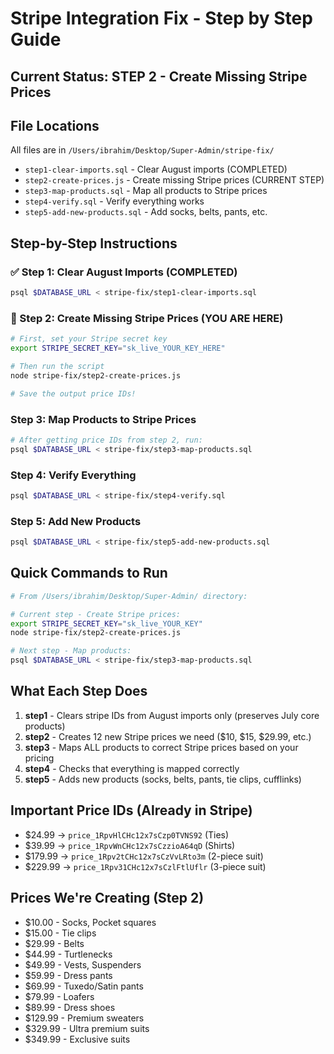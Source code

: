 # Stripe Integration Fix - Step by Step Guide

## Current Status: STEP 2 - Create Missing Stripe Prices

## File Locations
All files are in `/Users/ibrahim/Desktop/Super-Admin/stripe-fix/`

- `step1-clear-imports.sql` - Clear August imports (COMPLETED)
- `step2-create-prices.js` - Create missing Stripe prices (CURRENT STEP)
- `step3-map-products.sql` - Map all products to Stripe prices
- `step4-verify.sql` - Verify everything works
- `step5-add-new-products.sql` - Add socks, belts, pants, etc.

## Step-by-Step Instructions

### ✅ Step 1: Clear August Imports (COMPLETED)
```bash
psql $DATABASE_URL < stripe-fix/step1-clear-imports.sql
```

### 🔄 Step 2: Create Missing Stripe Prices (YOU ARE HERE)
```bash
# First, set your Stripe secret key
export STRIPE_SECRET_KEY="sk_live_YOUR_KEY_HERE"

# Then run the script
node stripe-fix/step2-create-prices.js

# Save the output price IDs!
```

### Step 3: Map Products to Stripe Prices
```bash
# After getting price IDs from step 2, run:
psql $DATABASE_URL < stripe-fix/step3-map-products.sql
```

### Step 4: Verify Everything
```bash
psql $DATABASE_URL < stripe-fix/step4-verify.sql
```

### Step 5: Add New Products
```bash
psql $DATABASE_URL < stripe-fix/step5-add-new-products.sql
```

## Quick Commands to Run

```bash
# From /Users/ibrahim/Desktop/Super-Admin/ directory:

# Current step - Create Stripe prices:
export STRIPE_SECRET_KEY="sk_live_YOUR_KEY"
node stripe-fix/step2-create-prices.js

# Next step - Map products:
psql $DATABASE_URL < stripe-fix/step3-map-products.sql
```

## What Each Step Does

1. **step1** - Clears stripe IDs from August imports only (preserves July core products)
2. **step2** - Creates 12 new Stripe prices we need ($10, $15, $29.99, etc.)
3. **step3** - Maps ALL products to correct Stripe prices based on your pricing
4. **step4** - Checks that everything is mapped correctly
5. **step5** - Adds new products (socks, belts, pants, tie clips, cufflinks)

## Important Price IDs (Already in Stripe)
- $24.99 → `price_1RpvHlCHc12x7sCzp0TVNS92` (Ties)
- $39.99 → `price_1RpvWnCHc12x7sCzzioA64qD` (Shirts)
- $179.99 → `price_1Rpv2tCHc12x7sCzVvLRto3m` (2-piece suit)
- $229.99 → `price_1Rpv31CHc12x7sCzlFtlUflr` (3-piece suit)

## Prices We're Creating (Step 2)
- $10.00 - Socks, Pocket squares
- $15.00 - Tie clips
- $29.99 - Belts
- $44.99 - Turtlenecks
- $49.99 - Vests, Suspenders
- $59.99 - Dress pants
- $69.99 - Tuxedo/Satin pants
- $79.99 - Loafers
- $89.99 - Dress shoes
- $129.99 - Premium sweaters
- $329.99 - Ultra premium suits
- $349.99 - Exclusive suits